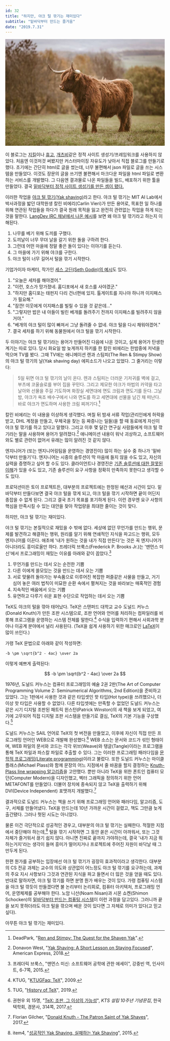 ```yaml
---
id: 32
title: "하지만, 야크 털 깎기는 재미있다"
subtitle: "밑바닥부터 만드는 즐거움"
date: "2019.7.31"
---
```


![야크.](/images/60662976-d78bed00-9e98-11e9-9832-908c731a6989.jpg)

이 블로그는 [지킬](https://jekyllrb.com/)이나 [휴고](https://gohugo.io/), [개츠비](https://www.gatsbyjs.org/)같은 정적 사이트 생성기/프레임워크를 사용하지 않았다. 처음엔 이것저것 써봤지만 커스터마이징 자유도가 낮아서 직접 블로그를 만들기로 했다. 초기에는 간단히 html로 글을 썼는데, 너무 불편해서 json 파일로 글을 쓰는 시스템을 만들었다. 이것도 장문의 글을 쓰기엔 불편해서 마크다운 파일을 html 파일로 변환하는 서비스를 개발했다. 그 다음엔 결과물로 나온 파일들을 빌드, 배포하기 위한 툴을 만들었다. 결국 [밑바닥부터 정적 사이트 생성기를 만든 셈이 됐다.](https://github.com/ParkSB/handmade-blog)

이러한 작업을 [야크 털 깎기(Yak shaving)](https://projects.csail.mit.edu/gsb/old-archive/gsb-archive/gsb2000-02-11.html)라고 한다. 야크 털 깎기는 MIT AI Lab에서 박사과정을 밟던 대학원생 칼린 비에리(Carlin Vieri)가 만든 용어로, 목표한 일 하나를 위해 연관된 작업들을 하다가 결국 원래 목적을 잃고 완전히 관련없는 작업을 하게 되는 것을 말한다. [LangDev IRC 채널에서 나온 예시](http://blog.dahlia.pe.kr/articles/2009/09/11/yak-shaving)를 보면 왜 야크 털 깎기라고 하는지 이해된다.

1. 나무를 베기 위해 도끼를 구했다.
1. 도끼날이 너무 무뎌 날을 갈기 위한 돌을 구하려 한다.
1. 그런데 어떤 마을에 정말 좋은 돌이 있다는 이야기를 듣는다.
1. 그 마을에 가기 위해 야크를 구한다.
1. 야크 털이 너무 길어서 털을 깎기 시작한다.

기업가이자 마케터, 작가인 [세스 고딘(Seth Godin)의 예시](https://seths.blog/2005/03/dont_shave_that/)도 있다.

1. "오늘은 세차를 해야겠어."
1. "이런, 호스가 망가졌네. 홈디포에서 새 호스를 사야겠군."
1. "하지만 홈디포는 태펀지 다리 건너편에 있지. 톨게이트를 지나야 하니까 이지패스가 필요해."
1. "잠깐! 이웃에게 이지패스를 빌릴 수 있을 것 같은데..."
1. "그렇지만 밥은 내 아들이 빌린 베개를 돌려주기 전까지 이지패스를 빌려주지 않을거야."
1. "베개의 야크 털이 많이 빠져서 그냥 돌려줄 수 없네. 야크 털을 다시 채워야겠어."
1. 결국 세차를 하기 위해 동물원에서 야크 털을 깎기 시작한다.

두 이야기는 야크 털 깎기라는 용어가 만들어진 다음에 나온 것이고, 실제 용어가 탄생한 계기는 따로 있다. 당시 화요일 밤 늦게까지 하키를 한 칼린 비에리는 한밤중에 저녁을 먹으며 TV를 봤다. 그때 TV에는 애니메이션 렌과 스팀피(The Ren & Stimpy Show)의 야크 털 깎기의 날(Yak shaving day) 에피소드가 나오고 있었다. 그 줄거리는 이렇다:

> 5일 뒤면 야크 털 깎기의 날이 온다. 렌과 스팀피는 더러운 기저귀를 벽에 걸고, 부츠에 코울슬로를 부어 집을 꾸민다. 그리고 제모한 야크가 마법의 카약을 타고 날아와 선물을 주길 기도하며 화장실 세면대에 면도 크림과 면도기를 둔다. 그날 밤, 야크가 욕조 배수구에서 나와 면도를 하고 세면대에 선물을 남긴 채 떠난다. 바로 야크가 면도하며 사용한 크림 찌꺼기다.[^1]

칼린 비에리는 이 내용을 이상하게 생각했다. 며칠 뒤 밤새 서류 작업(관리인에게 허락을 받고, DHL 계정을 만들고, 우체국을 찾는 등 짜증나는 일들)을 할 때 동료에게 자신이 야크 털 깎기를 하고 있다고 말했다. 그리고 이후 몇 달간 연구실 사람들에게 야크 털 깎기라는 말을 사용하며 용어가 알려졌다.[^2] 애니메이션 내용이 워낙 괴상하고, 소프트웨어와도 별로 관련이 없어서 유래는 많이 알려진 것 같지 않다.

엔지니어가 (또는 엔지니어링팀을 운영하는 경영진이) 많이 하는 실수 중 하나가 '밑바닥부터 만들기'다. 엔지니어는 시중의 솔루션이 딱 마음에 들지 않을 수도 있고, 자신의 실력을 증명하고 싶어 할 수도 있다. 클라이언트나 경영진은 [기존 솔루션에 대한 잘못된 이해](https://edykim.com/ko/post/you-used-open-source-and-are-you-a-developer/)가 있을 수도 있고, 기존 솔루션이 요구 사항을 정확히 만족하지 못한다고 생각할 수도 있다.

프로덕션이든 토이 프로젝트든, 대부분의 프로젝트에는 한정된 예산과 시간이 있다. 밑바닥부터 만들다보면 결국 야크 털을 깎게 되고, 야크 털을 깎기 시작하면 끝이 어딘지 종잡을 수 없게 된다. 그리고 결국 초기 목표를 포기하게 된다. 이런 경우엔 요구 사항의 핵심을 만족시킬 수 있는 대안을 찾아 작업량을 최대한 줄이는 것이 맞다.

하지만, 야크 털 깎기는 재미있다.

야크 털 깎기는 본질적으로 재밌을 수 밖에 없다. 세상에 없던 무언가를 만드는 행위, 문제를 발견하고 해결하는 행위, 원리를 알기 위해 연쇄적인 지식을 파고드는 행위, 모두 엔지니어를 이끈다. 애초에 '내가 원하는 것을 내가 직접 만든다'는 것은 꼭 엔지니어가 아니더라도 흥미로울만 하다. 프레더릭 브룩스(Frederick P. Brooks Jr.)는 '맨먼스 미신'에서 프로그래밍이 재밌는 이유를 아래와 같이 꼽았다.[^25]

1. 무언가를 만드는 데서 오는 순전한 기쁨
1. 다른 이에게 쓸모있는 것을 만드는 데서 오는 기쁨
1. 서로 맞물려 돌아가는 부속품으로 이루어진 복잡한 퍼즐같은 사물을 만들고, 거기 심어 놓은 여러 법칙이 미묘한 순환 속에서 펼쳐지는 것을 바라보는 매혹적인 경험
1. 지속적인 배움에서 오는 기쁨
1. 유연하고 다루기 쉬운 표현 수단으로 작업하는 데서 오는 기쁨

TeX도 야크의 털을 깎아 태어났다. TeX은 스탠퍼드 대학교 교수 도널드 커누스(Donald Knuth)가 만든 조판 시스템으로, 조판 언어와 언어를 처리하는 컴파일러를 비롯해 프로그램을 운영하는 시스템 전체를 말한다.[^3] 수식을 입력하기 편해서 사회과학 분야나 이공계 분야에서 널리 사용된다. (TeX을 쉽게 사용하기 위한 매크로인 [LaTeX](https://www.latex-project.org/)이 많이 쓰인다.)

가령 TeX 문법으로 아래와 같이 작성하면:

```
-b \pm \sqrt{b^2 - 4ac} \over 2a
```

이렇게 예쁘게 출력된다:

$$
-b \pm \sqrt{b^2 - 4ac} \over 2a
$$

1976년, 도널드 커누스는 컴퓨터 프로그래밍의 예술 2권 2판(The Art of Computer Programming Volume 2: Seminumerical Algorithms, 2nd Edition)을 준비하고 있었다. 그는 1판에서 사용한 것과 같은 타입셋인 핫 타입(Hot type)을 쓰려했으나, 더 이상 핫 타입은 사용할 수 없었다. 다른 타입셋에는 만족할 수 없었던 도널드 커누스는 같은 시기 디지털 조판된 패트릭 윈스턴(Patrick Winston)의 새 책을 보게 되었고, 여기에 고무되어 직접 디지털 조판 시스템을 만들기로 결심, TeX의 기본 기능을 구상했다.[^4]

도널드 커누스는 SAIL 언어로 TeX의 첫 버전을 만들었고, 이후에 자신이 직접 만든 프로그래밍 언어인 WEB으로 개발해 완성했다.[^5] WEB 소스는 문서와 코드가 섞인 형태이며, WEB 파일의 문서와 코드는 각각 위브(Weave)와 탱글(Tangle)이라는 프로그램을 통해 TeX 파일과 파스칼 파일로 추출할 수 있다. 그는 이러한 프로그래밍 패러다임을 [문학적 프로그래밍(Literate programming)](http://www.literateprogramming.com/knuthweb.pdf)이라고 불렀다. 또한 도널드 커누스는 마이클 플래스(Michael Plass)와 함께 문장의 어느 지점에서 줄 바꿈을 할지 결정하는 [Knuth-Plass line wrapping 알고리즘](https://www.students.cs.ubc.ca/~cs-490/2015W2/lectures/Knuth.pdf)을 고안했다. 뿐만 아니라 TeX을 위한 폰트인 컴퓨터 모던(Computer Modern)을 디자인했고, 벡터 그래픽을 정의하기 위한 언어 METAFONT를 만들었다. 더불어 장치에 종속되지 않고 TeX을 출력하기 위해 DVI(Device Independent) 포맷까지 개발했다.[^6]

결과적으로 도널드 커누스는 책을 쓰기 위해 프로그래밍 언어와 패러다임, 알고리즘, 도구, 서체를 만들어냈다. TeX을 만드는데 10년 가까운 시간이 걸렸고, 책도 그만큼 늦게 출간됐다. 그러나 헛된 시도는 아니었다.

물론 이건 극단적으로 성공적인 경우고, 대부분의 야크 털 깎기는 실패한다. 적절한 지점에서 중단해야 하는데,[^7] 털을 깎기 시작하면 그 동안 쏟은 시간이 아까워서, 또는 그것 자체가 즐거워서 끊기 쉽지 않다. 아니면 진짜로 끝까지 가야하는데, 결국 '내가 지금 뭐하는거지'라는 생각이 들며 흥미가 떨어지거나 프로젝트에 주어진 자원이 바닥날 때 그만두게 된다.

한편 뭔가를 공부하는 입장에선 야크 털 깎기가 굉장히 효과적이라고 생각한다. 대부분의 CS 전공 과제는 교수의 의도와 상관없이 어느정도 야크 털 깎기를 요구하는데, 과제의 주요 지시 사항보다 그것과 연관된 지식을 파고 들면서 더 많은 것을 얻을 때도 있다. 반대로 말하자면, 야크 털 깎기를 하면 분명 뭔가 배우는 것이 있다. 가령 컴퓨팅 시스템을 야크 털 깎듯이 만들겠다면 불 논리부터 논리회로, 컴퓨터 아키텍처, 프로그래밍 언어, 운영체제를 공부해야 한다. 노암 니산(Noam Nisan)과 시몬 쇼켄(Shimon Schocken)의 [밑바닥부터 만드는 컴퓨팅 시스템](https://blog.insightbook.co.kr/2019/03/29/%EB%B0%91%EB%B0%94%EB%8B%A5%EB%B6%80%ED%84%B0-%EB%A7%8C%EB%93%9C%EB%8A%94-%EC%BB%B4%ED%93%A8%ED%8C%85-%EC%8B%9C%EC%8A%A4%ED%85%9C/)이 이런 과정을 담고있다. 그러니까 끝을 보지 못하더라도 야크 털을 깎으며 배운 것이 있다면 그 자체로 의미가 있다(고 믿고 싶다).

아무튼 야크 털 깎기는 재미있다.

[^1]: DeadPark, "[Ren and Stimpy: The Quest for the Shaven Yak](http://www.deadpark.com/articles/ren-and-stimpy-the-quest-for-the-shaven-yak/)".
[^2]: Donavon West, "[Yak Shaving: A Short Lesson on Staying Focused](https://americanexpress.io/yak-shaving/)", American Express, 2018.
[^25]: 프레더릭 브룩스, "맨먼스 미신: 소프트웨어 공학에 관한 에세이", 강중빈 역, 인사이트, 6-7쪽, 2015.
[^3]: KTUG, "[KTUGFaq: TeX](http://faq.ktug.org/faq/TeX)", 2009.
[^4]: TUG, "[History of TeX](https://www.tug.org/whatis.html)", 2019.
[^5]: 권현우 외 15명, "[TeX: 조판, 그 이상의 가능성](http://conf.ktug.org/2017/doc/KTS%EC%84%A4%EB%A6%BD10%EC%A3%BC%EB%85%84%EA%B8%B0%EB%85%90%EB%AC%B8%EC%A7%91_%EC%B5%9C%EC%A2%85%EB%B3%B8_20170213.pdf)", _KTS 설립 10주년 기념문집_, 한국텍학회, 경문사, 314쪽, 2017.
[^6]: Florian Gilcher, "[Donald Knuth - The Patron Saint of Yak Shaves](https://yakshav.es/the-patron-saint-of-yakshaves/)", 2017.
[^7]: item4, "[성공적인 Yak Shaving, 실패하는 Yak Shaving](https://item4.blog/2015-07-26/Successful-Yak-Shaving-Unsuccessful-Yak-Shaving/)", 2015.
